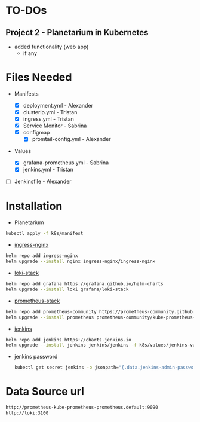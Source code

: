 # TO-DOs

## Project 2 - Planetarium in Kubernetes

- added functionality (web app)
  - if any

# Files Needed

- Manifests

  - [x] deployment.yml - Alexander
  - [x] clusterip.yml - Tristan
  - [x] ingress.yml - Tristan
  - [x] Service Monitor - Sabrina
  - [x] configmap
    - [x] promtail-config.yml - Alexander

- Values

  - [x] grafana-prometheus.yml - Sabrina
  - [x] jenkins.yml - Tristan

- [ ] Jenkinsfile - Alexander

# Installation

- Planetarium

```bash
kubectl apply -f k8s/manifest
```

- [ingress-nginx](https://github.com/kubernetes/ingress-nginx/tree/main/charts/ingress-nginx)

```bash
helm repo add ingress-nginx
helm upgrade --install nginx ingress-nginx/ingress-nginx
```

- [loki-stack](https://github.com/grafana/helm-charts/tree/main/charts/loki-stack)

```bash
helm repo add grafana https://grafana.github.io/helm-charts
helm upgrade --install loki grafana/loki-stack
```

- [prometheus-stack](https://github.com/prometheus-community/helm-charts/tree/main/charts/kube-prometheus-stack)

```bash
helm repo add prometheus-community https://prometheus-community.github.io/helm-charts
helm upgrade --install prometheus prometheus-community/kube-prometheus-stack -f k8s/values/prometheus-grafana-values.yml
```

- [jenkins](https://github.com/jenkinsci/helm-charts/tree/main/charts/jenkins)

```bash
helm repo add jenkins https://charts.jenkins.io
helm upgrade --install jenkins jenkins/jenkins -f k8s/values/jenkins-values.yml
```

- jenkins password

  ```bash
  kubectl get secret jenkins -o jsonpath="{.data.jenkins-admin-password}" | base64 --decode ; echo
  ```

# Data Source url

```bash
http://prometheus-kube-prometheus-prometheus.default:9090
http://loki:3100
```
